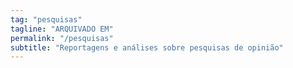 ```yaml
---
tag: "pesquisas"
tagline: "ARQUIVADO EM"
permalink: "/pesquisas"
subtitle: "Reportagens e análises sobre pesquisas de opinião"
---
```

